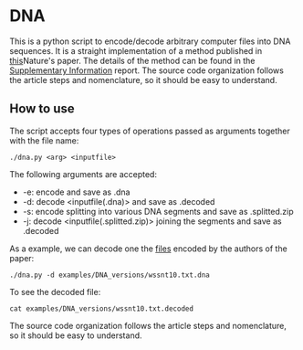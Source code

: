 DNA
===

This is a python script to encode/decode arbitrary computer files into DNA sequences.
It is a straight implementation of a method published in [this][1]Nature's paper.
The details of the method can be found in the [Supplementary Information][2] report.
The source code organization follows the article steps and nomenclature, so it should be easy to understand.

How to use
----------


The script accepts four types of operations passed as arguments together with the file name:

    ./dna.py <arg> <inputfile>

The following arguments are accepted:
* -e: encode <inputfile> and save as <inputfile>.dna
* -d: decode <inputfile(.dna)> and save as <inputfile>.decoded
* -s: encode <inputfile> splitting into various DNA segments and save as <inputfile>.splitted.zip
* -j: decode <inputfile(.splitted.zip)> joining the segments and save as <inputfile>.decoded

As a example, we can decode one the [files][3] encoded by the authors of the paper:

    ./dna.py -d examples/DNA_versions/wssnt10.txt.dna
    
To see the decoded file:

    cat examples/DNA_versions/wssnt10.txt.decoded

The source code organization follows the article steps and nomenclature, so it should be easy to understand.


[1]:http://www.nature.com/nature/journal/v494/n7435/full/nature11875.html
[2]:http://www.nature.com/nature/journal/vaop/ncurrent/extref/nature11875-s2.pdf
[3]:http://www.ebi.ac.uk/goldman-srv/DNA-storage/orig_files/
